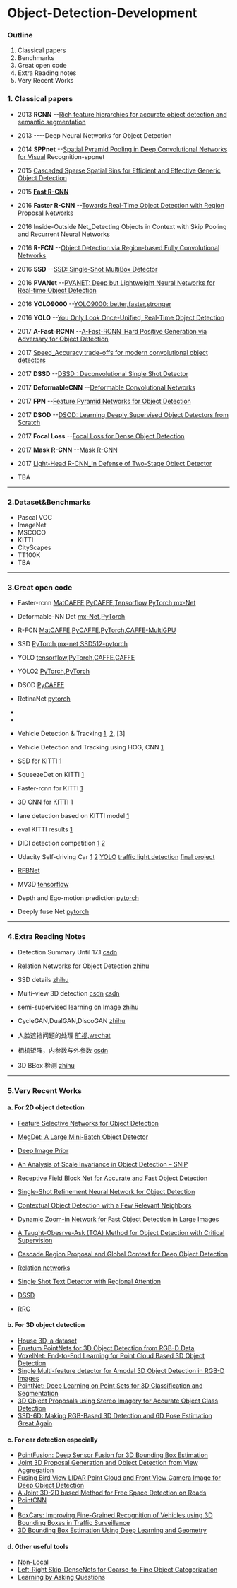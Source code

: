 # Object-Detection-Development

### Outline
1. Classical papers
2. Benchmarks
3. Great open code
4. Extra Reading notes
5. Very Recent Works


###  1. Classical  papers
- 2013    **RCNN** --[Rich feature hierarchies for accurate object detection and semantic segmentation](https://arxiv.org/pdf/1311.2524)
- 2013   ----Deep Neural Networks for Object Detection
- 2014   **SPPnet** --[Spatial Pyramid Pooling in Deep Convolutional Networks for Visual](https://arxiv.org/pdf/1406.4729) Recognition-sppnet
- 2015 [Cascaded Sparse Spatial Bins for Efficient and Effective Generic Object Detection](https://arxiv.org/pdf/1504.07029)
- 2015 **[Fast R-CNN](https://arxiv.org/pdf/1504.08083)**
- 2016 **Faster R-CNN** --[Towards Real-Time Object Detection with Region Proposal Networks](https://arxiv.org/pdf/1506.01497)
- 2016 Inside-Outside Net_Detecting Objects in Context with Skip Pooling and Recurrent Neural Networks
- 2016 **R-FCN** --[Object Detection via Region-based Fully Convolutional Networks](https://arxiv.org/pdf/1605.06409)
- 2016 **SSD** --[SSD: Single-Shot MultiBox Detector](https://arxiv.org/pdf/1512.02325)
- 2016 **PVANet** --[PVANET: Deep but Lightweight Neural Networks for
Real-time Object Detection](https://arxiv.org/pdf/1608.08021v1.pdf)
- 2016 **YOLO9000** --[YOLO9000: better,faster,stronger](https://arxiv.org/pdf/1612.08242)
- 2016 **YOLO** --[You Only Look Once-Unified, Real-Time Object Detection](https://arxiv.org/pdf/1506.02640)
- 2017 **A-Fast-RCNN** --[A-Fast-RCNN_Hard Positive Generation via Adversary for Object Detection](hhttps://arxiv.org/pdf/1704.03414)
- 2017 [Speed_Accuracy trade-offs for modern convolutional object detectors](https://arxiv.org/pdf/1611.10012)
- 2017 **DSSD** --[DSSD : Deconvolutional Single Shot Detector](https://arxiv.org/pdf/1701.06659.pdf)
- 2017 **DeformableCNN** --[Deformable Convolutional Networks](https://arxiv.org/pdf/1703.06211)
- 2017 **FPN** --[Feature Pyramid Networks for Object Detection](https://arxiv.org/pdf/1612.03144.pdf)
- 2017 **DSOD** --[DSOD: Learning Deeply Supervised Object Detectors from Scratch](https://arxiv.org/pdf/1708.01241)
- 2017 **Focal Loss** --[Focal Loss for Dense Object Detection](https://arxiv.org/pdf/1708.02002)
- 2017 **Mask R-CNN** --[Mask R-CNN](https://arxiv.org/pdf/1703.06870)

- 2017 [Light-Head R-CNN_In Defense of Two-Stage Object Detector](https://arxiv.org/pdf/1711.07264)

- TBA

--------


### 2.Dataset&Benchmarks
- Pascal VOC
- ImageNet
- MSCOCO
- KITTI
- CityScapes
- TT100K
- TBA


--------

### 3.Great open code

- Faster-rcnn [MatCAFFE](https://github.com/ShaoqingRen/faster_rcnn),[PyCAFFE](https://github.com/rbgirshick/py-faster-rcnn),[Tensorflow](https://github.com/smallcorgi/Faster-RCNN_TF),[PyTorch](https://github.com/longcw/faster_rcnn_pytorch),[mx-Net](https://github.com/precedenceguo/mx-rcnn)
- Deformable-NN Det [mx-Net](https://github.com/msracver/Deformable-ConvNets),[PyTorch](https://github.com/oeway/pytorch-deform-conv)
- R-FCN [MatCAFFE](https://github.com/daijifeng001/R-FCN),[PyCAFFE](https://github.com/daijifeng001/R-FCN),[PyTorch](https://github.com/PureDiors/pytorch_RFCN),[CAFFE-MultiGPU](https://github.com/bharatsingh430/py-R-FCN-multiGPU)
- SSD [PyTorch](https://github.com/amdegroot/ssd.pytorch),[mx-net](https://github.com/amdegroot/ssd.pytorch),[SSD512-pytorch](https://github.com/lopuhin/ssd.pytorch)
- YOLO [tensorflow](https://github.com/gliese581gg/YOLO_tensorflow),[PyTorch](),[CAFFE](https://github.com/philipperemy/yolo-9000),[CAFFE](https://github.com/xingwangsfu/caffe-yolo)
- YOLO2 [PyTorch](https://github.com/longcw/yolo2-pytorch),[PyTorch](https://github.com/marvis/pytorch-yolo2)
- DSOD [PyCAFFE](https://github.com/szq0214/DSOD)
- RetinaNet [pytorch](https://github.com/c0nn3r/RetinaNet)

-
-

- Vehicle Detection & Tracking [1](https://github.com/kkufieta/CarND-Vehicle-Detection), [2](https://github.com/LeotisBuchanan/udacity_vehicle_detection), [3]

- Vehicle Detection and Tracking using HOG, CNN [1](https://github.com/xmprise/Vehicle_Detection_and_Tracking)
- SSD for KITTI [1](https://github.com/manutdzou/KITTI_SSD)
- SqueezeDet on KITTI [1](https://github.com/fregu856/2D_detection)
- Faster-rcnn for KITTI [1](https://github.com/manutdzou/KITTI_FRC_detection)
- 3D CNN for KITTI [1](https://github.com/yukitsuji/3D_CNN_tensorflow)
- lane detection based on KITTI model [1](https://github.com/catpanda/lane_detection)
- eval KITTI results [1](https://github.com/cguindel/eval_kitti)
- DIDI detection competition [1](https://github.com/omgteam/Didi-competition-solution) [2](https://github.com/sir-siemens/team-007)
- Udacity Self-driving Car [1](https://github.com/CarND-Capstone-Defender/car-nd-capstone) [2](https://github.com/byronrwth/Udacity-SelfDrivingCar-Term2) [YOLO](https://github.com/aashay96/YOLO-Udacity) [traffic light detection](https://github.com/awoodacrew/tldetect)
[final project](https://github.com/AndysDeepAbstractions/Early_Birds_CarND-Capstone)

- [RFBNet](https://github.com/ruinmessi/RFBNet)
- MV3D [tensorflow](https://github.com/bostondiditeam/MV3D)
- Depth and Ego-motion prediction [pytorch](https://github.com/ClementPinard/SfmLearner-Pytorch)
- Deeply fuse Net [pytorch](https://github.com/zlmzju/fusenet)

------

### 4.Extra Reading Notes

- Detection Summary Until 17.1 [csdn](http://blog.csdn.net/zhang11wu4/article/details/53967688)
- Relation Networks for Object Detection [zhihu](https://zhuanlan.zhihu.com/p/31742364)
- SSD details [zhihu](https://zhuanlan.zhihu.com/p/31427288)

- Multi-view 3D detection [csdn](http://blog.csdn.net/williamyi96/article/details/78043014)
[csdn](https://www.baidu.com/link?url=7MyT1jpd6AUtAcQ6wPKZAkAGSCySPSstaKNPJW2d__E2DVMqMS7Gkg3AtwhkLlDlATmB4c1-zx1B9sAllKpfxiTRVteQYnONnA1DTnahB8y&wd=&eqid=a90695100000bc08000000035a561a78)

- semi-supervised learning on Image [zhihu](https://zhuanlan.zhihu.com/p/32658795?group_id=932637377097244672)
- CycleGAN,DualGAN,DiscoGAN [zhihu](https://zhuanlan.zhihu.com/p/32800494?utm_source=wechat_session&utm_medium=social)
- 人脸遮挡问题的处理 [旷视,wechat](http://mp.weixin.qq.com/s/QJm7YoCYmiF0dX8uac5w4Q)
- 相机矩阵，内参数与外参数 [csdn](http://blog.csdn.net/zb1165048017/article/details/71104241)
- 3D BBox 检测 [zhihu](https://zhuanlan.zhihu.com/p/32247648)
------

### 5.Very Recent Works

#### a. For 2D object detection
- [Feature Selective Networks for Object Detection](https://arxiv.org/pdf/1711.08879.pdf)

- [MegDet: A Large Mini-Batch Object Detector](https://arxiv.org/pdf/1711.07240.pdf)
- [Deep Image Prior](https://arxiv.org/pdf/1711.10925.pdf)

- [An Analysis of Scale Invariance in Object Detection – SNIP](https://arxiv.org/pdf/1711.08189.pdf)
- [Receptive Field Block Net for Accurate and Fast Object Detection](https://arxiv.org/pdf/1711.07767.pdf)
- [Single-Shot Refinement Neural Network for Object Detection](https://arxiv.org/pdf/1711.06897.pdf)

- [Contextual Object Detection with a Few Relevant Neighbors](https://arxiv.org/pdf/1711.05705.pdf)
- [Dynamic Zoom-in Network for Fast Object Detection in Large Images](https://arxiv.org/pdf/1711.05187.pdf)
- [A Taught-Obesrve-Ask (TOA) Method for Object
Detection with Critical Supervision](https://arxiv.org/pdf/1711.01043.pdf)

- [Cascade Region Proposal and Global Context for Deep Object Detection](https://arxiv.org/pdf/1710.10749.pdf)

- [Relation networks](https://arxiv.org/pdf/1711.11575.pdf)
- [Single Shot Text Detector with Regional Attention](https://arxiv.org/pdf/1709.00138.pdf)
- [DSSD](https://arxiv.org/pdf/1701.06659.pdf)
- [RRC](https://arxiv.org/pdf/1704.05776.pdf)

#### b. For 3D object detection

- [House 3D, a dataset](https://github.com/facebookresearch/House3D)
- [Frustum PointNets for 3D Object Detection from RGB-D Data](https://arxiv.org/pdf/1711.08488.pdf)
- [VoxelNet: End-to-End Learning for Point Cloud Based 3D Object Detection](https://arxiv.org/pdf/1711.06396.pdf)
- [Single Multi-feature detector for Amodal 3D Object Detection in RGB-D Images](https://arxiv.org/pdf/1711.00238.pdf)
- [PointNet: Deep Learning on Point Sets for 3D Classification and Segmentation](https://arxiv.org/pdf/1612.00593.pdf)
- [3D Object Proposals using Stereo Imagery for Accurate Object Class Detection](https://arxiv.org/pdf/1608.07711.pdf)
- [SSD-6D: Making RGB-Based 3D Detection and 6D Pose Estimation Great Again](https://arxiv.org/pdf/1711.10006.pdf)

#### c. For car detection especially 
- [PointFusion: Deep Sensor Fusion for 3D Bounding Box Estimation](https://arxiv.org/pdf/1711.10871.pdf)
- [Joint 3D Proposal Generation and Object Detection from View Aggregation](https://arxiv.org/pdf/1712.02294.pdf)
- [Fusing Bird View LIDAR Point Cloud and Front
View Camera Image for Deep Object Detection](https://arxiv.org/pdf/1711.06703.pdf)
- [A Joint 3D-2D based Method for Free Space Detection on Roads](https://arxiv.org/pdf/1711.02144.pdf)
- [PointCNN](https://arxiv.org/pdf/1801.07791.pdf)
-
- [BoxCars: Improving Fine-Grained Recognition of Vehicles using 3D Bounding Boxes in Traffic Surveillance](https://arxiv.org/pdf/1703.00686.pdf)
- [3D Bounding Box Estimation Using Deep Learning and Geometry](http://link.zhihu.com/?target=https%3A//arxiv.org/pdf/1612.00496)

#### d. Other useful tools

- [Non-Local](https://arxiv.org/pdf/1711.07971.pdf)
- [Left-Right Skip-DenseNets for Coarse-to-Fine Object Categorization](https://arxiv.org/pdf/1710.10386.pdf)
- [Learning by Asking Questions](https://arxiv.org/pdf/1712.01238.pdf)
